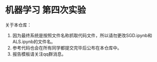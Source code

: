 # 机器学习 第四次实验

关于本仓库：

1. 因为最终系统是按照文件名称抓取代码文件，所以请勿更改SGD.ipynb和ALS.ipynb的文件名。
2. 参考代码也会在所有同学都提交完毕后公布在本仓库中。
3. 报告模板请关注qq群消息。
